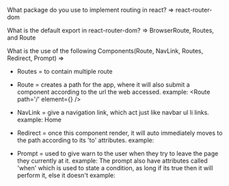 What package do you use to implement routing in react? =>
react-router-dom

What is the default export in react-router-dom? =>
BrowserRoute, Routes, and Route

What is the use of the following Components(Route, NavLink, Routes, Redirect, Prompt) =>
- Routes = to contain multiple route
- Route = creates a path for the app, where it will also submit a component according to the url the web accessed. 
example: <Route path='/' element={<Home/>} />

- NavLink = give a navigation link, which act just like navbar ul li links. example: <NavLink to='/'>Home</NavLink>
- Redirect = once this component render, it will auto immediately moves to the path according to its 'to' attributes. example: <Redirect to="/"/>
- Prompt = used to give warn to the user when they try to leave the page they currently at it. 
example: <Prompt message='Are you sure you want to leave?' />
The prompt also have attributes called 'when' which is used to state a condition, as long if its true then it will perform it, else it doesn't
example: <Prompt when={hasUnsavedChanges} message="Are you sure you want to leave without saving?" />